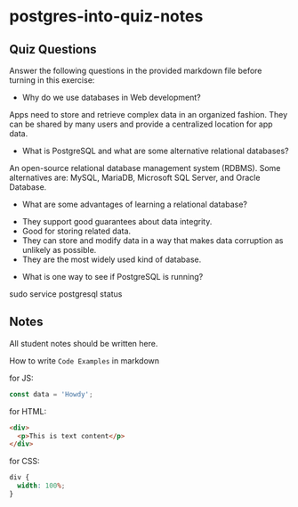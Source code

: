 # postgres-into-quiz-notes

## Quiz Questions

Answer the following questions in the provided markdown file before turning in this exercise:

- Why do we use databases in Web development?

Apps need to store and retrieve complex data in an organized fashion. They can be shared by many users and provide a centralized location for app data.

- What is PostgreSQL and what are some alternative relational databases?

An open-source relational database management system (RDBMS).
Some alternatives are: MySQL, MariaDB, Microsoft SQL Server, and Oracle Database.

- What are some advantages of learning a relational database?

* They support good guarantees about data integrity.
* Good for storing related data.
* They can store and modify data in a way that makes data corruption as unlikely as possible.
* They are the most widely used kind of database.

- What is one way to see if PostgreSQL is running?

sudo service postgresql status

## Notes

All student notes should be written here.

How to write `Code Examples` in markdown

for JS:

```javascript
const data = 'Howdy';
```

for HTML:

```html
<div>
  <p>This is text content</p>
</div>
```

for CSS:

```css
div {
  width: 100%;
}
```
